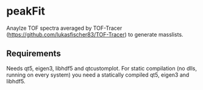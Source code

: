 # peakFit
Anaylze TOF spectra averaged by TOF-Tracer (https://github.com/lukasfischer83/TOF-Tracer) to generate masslists.

## Requirements
Needs qt5, eigen3, libhdf5 and qtcustomplot.
For static compilation (no dlls, running on every system) you need a statically compiled qt5, eigen3 and libhdf5.
